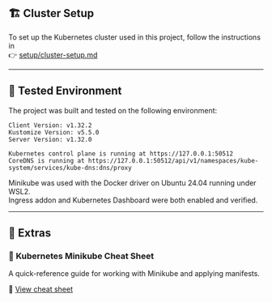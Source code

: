 ## 🏗️ Cluster Setup
To set up the Kubernetes cluster used in this project, follow the instructions in  
👉 [setup/cluster-setup.md](setup/cluster-setup.md)

---

## 🧪 Tested Environment
The project was built and tested on the following environment:

```
Client Version: v1.32.2  
Kustomize Version: v5.5.0  
Server Version: v1.32.0  

Kubernetes control plane is running at https://127.0.0.1:50512  
CoreDNS is running at https://127.0.0.1:50512/api/v1/namespaces/kube-system/services/kube-dns:dns/proxy
```

Minikube was used with the Docker driver on Ubuntu 24.04 running under WSL2.  
Ingress addon and Kubernetes Dashboard were both enabled and verified.

---

## 🧾 Extras
### 🔹 Kubernetes Minikube Cheat Sheet
A quick-reference guide for working with Minikube and applying manifests.

📄 [View cheat sheet](notes/k8s-minikube-cheatsheet.md)
